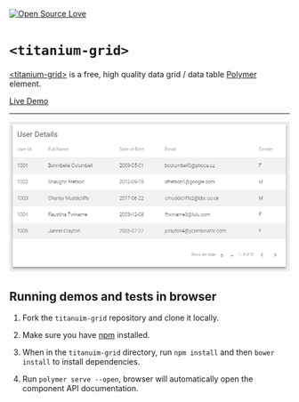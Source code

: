 [![Open Source Love](https://badges.frapsoft.com/os/mit/mit.svg?v=102)](https://github.com/M-Mansoor-Ali/titanium-grid/)

`<titanium-grid>`
===================

[&lt;titanium-grid&gt;](https://github.com/M-Mansoor-Ali/titanium-grid/) is a free, high quality data grid / data table [Polymer](http://polymer-project.org) element.

[Live Demo](https://m-mansoor-ali.github.io/titanium-grid/components/titanium-grid/demo/)

----------

<img src="https://raw.githubusercontent.com/M-Mansoor-Ali/titanium-grid/master/griddemo.gif">

## Running demos and tests in browser

1. Fork the `titanuim-grid` repository and clone it locally.

1. Make sure you have [npm](https://www.npmjs.com/) installed.

1. When in the `titanuim-grid` directory, run `npm install` and then `bower install` to install dependencies.

1. Run `polymer serve --open`, browser will automatically open the component API documentation.
